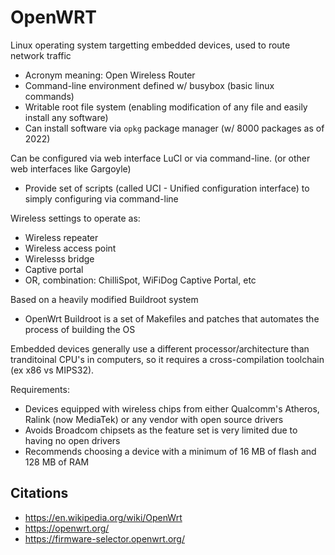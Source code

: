 # OpenWRT

Linux operating system targetting embedded devices, used to route network traffic

- Acronym meaning: Open Wireless Router
- Command-line environment defined w/ busybox (basic linux commands)
- Writable root file system (enabling modification of any file and easily install any software)
- Can install software via `opkg` package manager (w/ 8000 packages as of 2022)

Can be configured via web interface LuCl or via command-line. (or other web interfaces like Gargoyle)

- Provide set of scripts (called UCI - Unified configuration interface) to simply configuring via command-line

Wireless settings to operate as:

- Wireless repeater
- Wireless access point
- Wirelesss bridge
- Captive portal
- OR, combination: ChilliSpot, WiFiDog Captive Portal, etc

Based on a heavily modified Buildroot system

- OpenWrt Buildroot is a set of Makefiles and patches that automates the process of building the OS

Embedded devices generally use a different processor/architecture than tranditoinal CPU's in computers, so it requires a cross-compilation toolchain (ex x86 vs MIPS32).

Requirements:
 
- Devices equipped with wireless chips from either Qualcomm's Atheros, Ralink (now MediaTek) or any vendor with open source drivers
- Avoids Broadcom chipsets as the feature set is very limited due to having no open drivers
- Recommends choosing a device with a minimum of 16 MB of flash and 128 MB of RAM

## Citations

- https://en.wikipedia.org/wiki/OpenWrt
- https://openwrt.org/
- https://firmware-selector.openwrt.org/
